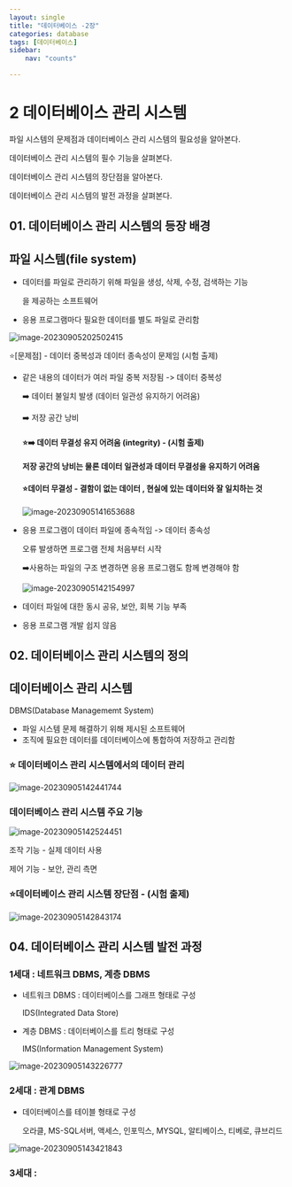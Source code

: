 ```yaml
---
layout: single
title: "데이터베이스 -2장"
categories: database
tags: [데이터베이스]
sidebar:
    nav: "counts"

---
```


# 2 데이터베이스 관리 시스템

 파일 시스템의 문제점과 데이터베이스 관리 시스템의 필요성을 알아본다. 

데이터베이스 관리 시스템의 필수 기능을 살펴본다. 

데이터베이스 관리 시스템의 장단점을 알아본다.

 데이터베이스 관리 시스템의 발전 과정을 살펴본다.

## 01. 데이터베이스 관리 시스템의 등장 배경

## 파일 시스템(file system)

- 데이터를 파일로 관리하기 위해 파일을 생성, 삭제, 수정, 검색하는 기능

  을 제공하는 소프트웨어

- 응용 프로그램마다 필요한 데이터를 별도 파일로 관리함

![image-20230905202502415]({{site.url}}/images/2023-09-05-data2/image-20230905202502415.png)

⭐[문제점] - 데이터 중복성과 데이터 종속성이 문제임 (시험 출제)

- 같은 내용의 데이터가 여러 파일 중복 저장됨 -> 데이터 중복성

  ➡️ 데이터 불일치 발생 (데이터 일관성 유지하기 어려움)

  ➡️ 저장 공간 낭비

  #### ⭐➡️ **데이터 무결성** 유지 어려움 (integrity) - (시험 출제)

  **저장 공간의 낭비는 물론 데이터 일관성과 데이터 무결성을 유지하기 어려움**

  #### ⭐데이터 무결성 - 결함이 없는 데이터 , 현실에 있는 데이터와 잘 일치하는 것

  ![image-20230905141653688]({{site.url}}/images/2023-09-05-data2/image-20230905141653688.png)

- 응용 프로그램이 데이터 파일에 종속적임 -> 데이터 종속성

   오류 발생하면 프로그램 전체 처음부터 시작

  ➡️사용하는 파일의 구조 변경하면 응용 프로그램도 함께 변경해야 함

  ![image-20230905142154997]({{site.url}}/images/2023-09-05-data2/image-20230905142154997.png)

- 데이터 파일에 대한 동시 공유, 보안, 회복 기능 부족

- 응용 프로그램 개발 쉽지 않음



## 02. 데이터베이스 관리 시스템의 정의

## 데이터베이스 관리 시스템

DBMS(Database Managememt System)

- 파일 시스템 문제 해결하기 위해 제시된 소프트웨어
- 조직에 필요한 데이터를 데이터베이스에 통합하여 저장하고 관리함

### ⭐ 데이터베이스 관리 시스템에서의 데이터 관리

![image-20230905142441744]({{site.url}}/images/2023-09-05-data2/image-20230905142441744.png)



### 데이터베이스 관리 시스템 주요 기능

![image-20230905142524451]({{site.url}}/images/2023-09-05-data2/image-20230905142524451.png)

조작 기능 - 실제 데이터 사용

제어 기능 - 보안, 관리 측면 



### ⭐데이터베이스 관리 시스템 장단점 - (시험 출제)

![image-20230905142843174]({{site.url}}/images/2023-09-05-data2/image-20230905142843174.png)



## 04. 데이터베이스 관리 시스템 발전 과정

### 1세대 : 네트워크 DBMS, 계층 DBMS

- 네트워크 DBMS : 데이터베이스를 그래프 형태로 구성

  IDS(Integrated Data Store)

- 계층 DBMS : 데이터베이스를 트리 형태로 구성

  IMS(Information Management System)

![image-20230905143226777]({{site.url}}/images/2023-09-05-data2/image-20230905143226777.png)



### 2세대 : 관계 DBMS

- 데이터베이스를 테이블 형태로 구성

  오라클, MS-SQL서버, 액세스, 인포믹스, MYSQL, 알티베이스, 티베로, 큐브리드

![image-20230905143421843]({{site.url}}/images/2023-09-05-data2/image-20230905143421843.png)



### 3세대 : 